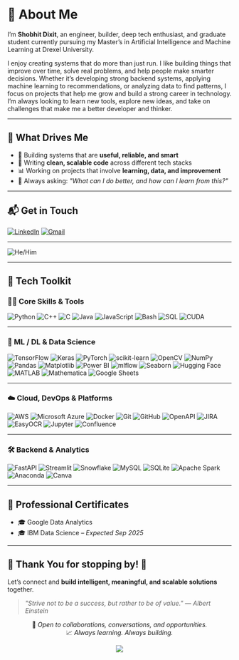 # 💫 About Me

I’m **Shobhit Dixit**, an engineer, builder, deep tech enthusiast, and graduate student currently pursuing my Master’s in Artificial Intelligence and Machine Learning at Drexel University.

I enjoy creating systems that do more than just run. I like building things that improve over time, solve real problems, and help people make smarter decisions. Whether it’s developing strong backend systems, applying machine learning to recommendations, or analyzing data to find patterns, I focus on projects that help me grow and build a strong career in technology. I’m always looking to learn new tools, explore new ideas, and take on challenges that make me a better developer and thinker.

---

## 🔧 What Drives Me

- 🚀 Building systems that are **useful, reliable, and smart**  
- 🧼 Writing **clean, scalable code** across different tech stacks  
- 📊 Working on projects that involve **learning, data, and improvement**  
- 🤔 Always asking: _"What can I do better, and how can I learn from this?"_

---

## 📬 Get in Touch

[![LinkedIn](https://custom-icon-badges.demolab.com/badge/LinkedIn-0A66C2?logo=linkedin-white&logoColor=fff&style=for-the-badge)](https://www.linkedin.com/in/shobhitdixit98/)
[![Gmail](https://custom-icon-badges.demolab.com/badge/Gmail-D14836?logo=gmail&logoColor=white&style=for-the-badge)](mailto:iamshobhit98@gmail.com)

---

![He/Him](https://custom-icon-badges.demolab.com/badge/Pronouns-He/Him-0a66c2?logo=person&logoColor=white&style=for-the-badge)

---

## 🚀 Tech Toolkit

### 🧑‍💻 Core Skills & Tools

![Python](https://img.shields.io/badge/python-3670A0?style=for-the-badge&logo=python&logoColor=ffdd54)
![C++](https://img.shields.io/badge/c++-%2300599C.svg?style=for-the-badge&logo=c%2B%2B&logoColor=white)
![C](https://img.shields.io/badge/c-%2300599C.svg?style=for-the-badge&logo=c&logoColor=white)
![Java](https://img.shields.io/badge/java-%23ED8B00.svg?style=for-the-badge&logo=openjdk&logoColor=white)
![JavaScript](https://img.shields.io/badge/javascript-%23323330.svg?style=for-the-badge&logo=javascript&logoColor=%23F7DF1E)
![Bash](https://img.shields.io/badge/Bash-%23121011.svg?style=for-the-badge&logo=gnu-bash&logoColor=white)
![SQL](https://img.shields.io/badge/SQL-336791?style=for-the-badge&logo=postgresql&logoColor=white)
![CUDA](https://img.shields.io/badge/CUDA-%2300599C.svg?style=for-the-badge&logo=nvidia&logoColor=white)

---

### 🧠 ML / DL & Data Science

![TensorFlow](https://img.shields.io/badge/TensorFlow-%23FF6F00.svg?style=for-the-badge&logo=TensorFlow&logoColor=white)
![Keras](https://img.shields.io/badge/Keras-%23D00000.svg?style=for-the-badge&logo=Keras&logoColor=white)
![PyTorch](https://img.shields.io/badge/PyTorch-%23EE4C2C.svg?style=for-the-badge&logo=PyTorch&logoColor=white)
![scikit-learn](https://img.shields.io/badge/scikit--learn-%23F7931E.svg?style=for-the-badge&logo=scikit-learn&logoColor=white)
![OpenCV](https://img.shields.io/badge/OpenCV-%23white.svg?style=for-the-badge&logo=opencv&logoColor=black)
![NumPy](https://img.shields.io/badge/numpy-%23013243.svg?style=for-the-badge&logo=numpy&logoColor=white)
![Pandas](https://img.shields.io/badge/pandas-%23150458.svg?style=for-the-badge&logo=pandas&logoColor=white)
![Matplotlib](https://custom-icon-badges.demolab.com/badge/Matplotlib-3776AB?logo=matplotlib&logoColor=white&style=for-the-badge)
![Power BI](https://custom-icon-badges.demolab.com/badge/Power%20BI-F2C811?logo=powerbi&logoColor=white&style=for-the-badge)
![mlflow](https://img.shields.io/badge/mlflow-%23d9ead3.svg?style=for-the-badge&logo=numpy&logoColor=blue)
![Seaborn](https://img.shields.io/badge/Seaborn-3776AB?style=for-the-badge&logo=python&logoColor=white)
![Hugging Face](https://img.shields.io/badge/huggingface-%23FFCC00.svg?style=for-the-badge&logo=huggingface&logoColor=black)
![MATLAB](https://custom-icon-badges.demolab.com/badge/MATLAB-0076A8?logo=mathworks&logoColor=white&style=for-the-badge)
![Mathematica](https://custom-icon-badges.demolab.com/badge/Mathematica-DD1100?logo=wolframmathematica&logoColor=white&style=for-the-badge)
![Google Sheets](https://img.shields.io/badge/Google%20Sheets-34A853?style=for-the-badge&logo=googlesheets&logoColor=white)

---

### ☁️ Cloud, DevOps & Platforms

![AWS](https://custom-icon-badges.demolab.com/badge/AWS-FF9900?logo=aws&logoColor=white&style=for-the-badge)
![Microsoft Azure](https://custom-icon-badges.demolab.com/badge/Microsoft%20Azure-0089D6?logo=msazure&logoColor=white&style=for-the-badge)
![Docker](https://img.shields.io/badge/docker-%230db7ed.svg?style=for-the-badge&logo=docker&logoColor=white)
![Git](https://img.shields.io/badge/git-%23F05033.svg?style=for-the-badge&logo=git&logoColor=white)
![GitHub](https://img.shields.io/badge/github-%23121011.svg?style=for-the-badge&logo=github&logoColor=white)
![OpenAPI](https://img.shields.io/badge/openapiinitiative-%23000000.svg?style=for-the-badge&logo=openapiinitiative&logoColor=white)
![JIRA](https://img.shields.io/badge/JIRA-0052CC?style=for-the-badge&logo=jira&logoColor=white)
![EasyOCR](https://custom-icon-badges.demolab.com/badge/EasyOCR-5A5A5A?logo=eye&logoColor=white&style=for-the-badge)
![Jupyter](https://img.shields.io/badge/Jupyter-F37626.svg?style=for-the-badge&logo=jupyter&logoColor=white)
![Confluence](https://img.shields.io/badge/Confluence-172B4D?style=for-the-badge&logo=confluence&logoColor=white)

---

### 🛠️ Backend & Analytics

![FastAPI](https://img.shields.io/badge/FastAPI-005571?style=for-the-badge&logo=fastapi)
![Streamlit](https://img.shields.io/badge/Streamlit-%23FE4B4B.svg?style=for-the-badge&logo=streamlit&logoColor=white)
![Snowflake](https://img.shields.io/badge/snowflake-%2329B5E8.svg?style=for-the-badge&logo=snowflake&logoColor=white)
![MySQL](https://img.shields.io/badge/mysql-4479A1.svg?style=for-the-badge&logo=mysql&logoColor=white)
![SQLite](https://img.shields.io/badge/sqlite-%2307405e.svg?style=for-the-badge&logo=sqlite&logoColor=white)
![Apache Spark](https://img.shields.io/badge/Apache%20Spark-FDEE21?style=for-the-badge&logo=apachespark&logoColor=black)
![Anaconda](https://img.shields.io/badge/Anaconda-%2344A833.svg?style=for-the-badge&logo=anaconda&logoColor=white)
![Canva](https://img.shields.io/badge/Canva-%2300C4CC.svg?style=for-the-badge&logo=Canva&logoColor=white)

---

## 📜 Professional Certificates

- 🎓 Google Data Analytics  
- 🎓 IBM Data Science – *Expected Sep 2025*

---


## 🙌 Thank You for stopping by! 🚀

Let’s connect and **build intelligent, meaningful, and scalable solutions** together.

> _"Strive not to be a success, but rather to be of value."_ — *Albert Einstein*

<div align="center">
  
🌟 _Open to collaborations, conversations, and opportunities._  
📈 _Always learning. Always building._  

<img src="https://capsule-render.vercel.app/api?type=waving&color=0A66C2&height=100&section=footer"/>

